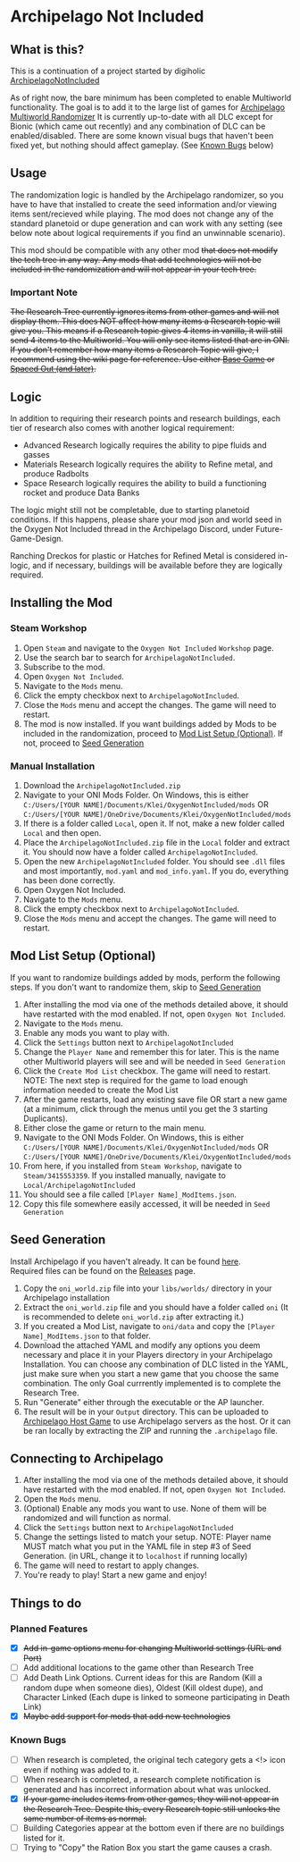 # Archipelago Not Included

## What is this?

This is a continuation of a project started by digiholic [ArchipelagoNotIncluded](https://github.com/digiholic/ArchipelagoNotIncluded)

As of right now, the bare minimum has been completed to enable Multiworld functionality. The goal is to add it to the large list of games for [Archipelago Multiworld Randomizer](https://archipelago.gg)
It is currently up-to-date with all DLC except for Bionic (which came out recently) and any combination of DLC can be enabled/disabled.
There are some known visual bugs that haven't been fixed yet, but nothing should affect gameplay. (See [Known Bugs](#known-bugs) below)

## Usage

The randomization logic is handled by the Archipelago randomizer, so you have to have that installed to create the seed information and/or viewing items sent/recieved while playing. The mod does not change any of the standard planetoid or dupe generation and can work with any setting (see below note about logical requirements if you find an unwinnable scenario).

This mod should be compatible with any other mod ~~that does not modify the tech tree in any way. Any mods that add technologies will not be included in the randomization and will not appear in your tech tree.~~

### Important Note

~~The Research Tree currently ignores items from other games and will not display them. This does NOT affect how many items a Research topic will give you. This means if a Research topic gives 4 items in vanilla, it will still send 4 items to the Multiworld. You will only see items listed that are in ONI. If you don't remember how many items a Research Topic will give, I recommend using the wiki page for reference. Use either [Base Game](https://oxygennotincluded.fandom.com/wiki/Category:Research) or [Spaced Out (and later)](https://oxygennotincluded.fandom.com/wiki/Category:Research).~~

## Logic

In addition to requiring their research points and research buildings, each tier of research also comes with another logical requirement:
+ Advanced Research logically requires the ability to pipe fluids and gasses
+ Materials Research logically requires the ability to Refine metal, and produce Radbolts
+ Space Research logically requires the ability to build a functioning rocket and produce Data Banks

The logic might still not be completable, due to starting planetoid conditions. If this happens, please share your mod json and world seed in the Oxygen Not Included thread in the Archipelago Discord, under Future-Game-Design.

Ranching Dreckos for plastic or Hatches for Refined Metal is considered in-logic, and if necessary, buildings will be available before they are logically required.

## Installing the Mod

### Steam Workshop

1. Open `Steam` and navigate to the `Oxygen Not Included` `Workshop` page.
2. Use the search bar to search for `ArchipelagoNotIncluded`.
3. Subscribe to the mod.
4. Open `Oxygen Not Included`.
5. Navigate to the `Mods` menu.
6. Click the empty checkbox next to `ArchipelagoNotIncluded`.
7. Close the `Mods` menu and accept the changes. The game will need to restart.
8. The mod is now installed. If you want buildings added by Mods to be included in the randomization, proceed to [Mod List Setup (Optional)](#mod-list-setup-(optional)). If not, proceed to [Seed Generation](#seed-generation)

### Manual Installation

1. Download the `ArchipelagoNotIncluded.zip`
2. Navigate to your ONI Mods Folder. On Windows, this is either<br/>`C:/Users/[YOUR NAME]/Documents/Klei/OxygenNotIncluded/mods` OR<br/>`C:/Users/[YOUR NAME]/OneDrive/Documents/Klei/OxygenNotIncluded/mods`
3. If there is a folder called `Local`, open it. If not, make a new folder called `Local` and then open.
4. Place the `ArchipelagoNotIncluded.zip` file in the `Local` folder and extract it. You should now have a folder called `ArchipelagoNotIncluded`.
5. Open the new `ArchipelagoNotIncluded` folder. You should see `.dll` files and most importantly, `mod.yaml` and `mod_info.yaml`. If you do, everything has been done correctly.
6. Open Oxygen Not Included.
7. Navigate to the `Mods` menu.
8. Click the empty checkbox next to `ArchipelagoNotIncluded`.
9. Close the `Mods` menu and accept the changes. The game will need to restart.

## Mod List Setup (Optional)

If you want to randomize buildings added by mods, perform the following steps. If you don't want to randomize them, skip to [Seed Generation](#seed-generation)

1. After installing the mod via one of the methods detailed above, it should have restarted with the mod enabled. If not, open `Oxygen Not Included`.
2. Navigate to the `Mods` menu.
3. Enable any mods you want to play with.
4. Click the `Settings` button next to `ArchipelagoNotIncluded`
5. Change the `Player Name` and remember this for later. This is the name other Multiworld players will see and will be needed in `Seed Generation`
6. Click the `Create Mod List` checkbox. The game will need to restart.
NOTE: The next step is required for the game to load enough information needed to create the Mod List
7. After the game restarts, load any existing save file OR start a new game (at a minimum, click through the menus until you get the 3 starting Duplicants).
8. Either close the game or return to the main menu.
9. Navigate to the ONI Mods Folder. On Windows, this is either<br/>`C:/Users/[YOUR NAME]/Documents/Klei/OxygenNotIncluded/mods` OR<br/>`C:/Users/[YOUR NAME]/OneDrive/Documents/Klei/OxygenNotIncluded/mods`
10. From here, if you installed from `Steam Workshop`, navigate to `Steam/3415553359`. If you installed manually, navigate to `Local/ArchipelagoNotIncluded`
11. You should see a file called `[Player Name]_ModItems.json`.
12. Copy this file somewhere easily accessed, it will be needed in `Seed Generation`

## Seed Generation

Install Archipelago if you haven't already. It can be found [here](https://github.com/ArchipelagoMW/Archipelago/releases).  
Required files can be found on the [Releases](https://github.com/ShadowKitty42/ONI-Archipelago/releases/latest) page.

1. Copy the `oni_world.zip` file into your `libs/worlds/` directory in your Archipelago installation
2. Extract the `oni_world.zip` file and you should have a folder called `oni` (It is recommended to delete `oni_world.zip` after extracting it.)
3. If you created a Mod List, navigate to `oni/data` and copy the `[Player Name]_ModItems.json` to that folder.
4. Download the attached YAML and modify any options you deem necessary and place it in your Players directory in your Archipelago Installation. You can choose any combination of DLC listed in the YAML, just make sure when you start a new game that you choose the same combination. The only Goal currrently implemented is to complete the Research Tree.
5. Run "Generate" either through the executable or the AP launcher.
6. The result will be in your `Output` directory. This can be uploaded to [Archipelago Host Game](https://archipelago.gg/uploads) to use Archipelago servers as the host. Or it can be ran locally by extracting the ZIP and running the `.archipelago` file.

## Connecting to Archipelago

1. After installing the mod via one of the methods detailed above, it should have restarted with the mod enabled. If not, open `Oxygen Not Included`.
2. Open the `Mods` menu.
3. (Optional) Enable any mods you want to use. None of them will be randomized and will function as normal.
4. Click the `Settings` button next to `ArchipelagoNotIncluded`
5. Change the settings listed to match your setup. NOTE: Player name MUST match what you put in the YAML file in step #3 of Seed Generation. (in URL, change it to `localhost` if running locally)
6. The game will need to restart to apply changes.
7. You're ready to play! Start a new game and enjoy!

## Things to do

### Planned Features

- [x] ~~Add in-game options menu for changing Multiworld settings (URL and Port)~~
- [ ] Add additional locations to the game other than Research Tree
- [ ] Add Death Link Options. Current ideas for this are Random (Kill a random dupe when someone dies), Oldest (Kill oldest dupe), and Character Linked (Each dupe is linked to someone participating in Death Link)
- [x] ~~Maybe add support for mods that add new technologies~~

### Known Bugs

- [ ] When research is completed, the original tech category gets a <!> icon even if nothing was added to it.
- [ ] When research is completed, a research complete notification is generated and has incorrect information about what was unlocked.
- [x] ~~If your game includes items from other games, they will not appear in the Research Tree. Despite this, every Research topic still unlocks the same number of items as normal.~~
- [ ] Building Categories appear at the bottom even if there are no buildings listed for it.
- [ ] Trying to "Copy" the Ration Box you start the game causes a crash.